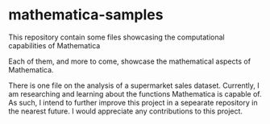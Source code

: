 # mathematica-samples
This repository contain some files showcasing the computational capabilities of Mathematica

Each of them, and more to come, showcase the mathematical aspects of Mathematica.

There is one file on the analysis of a supermarket sales dataset. Currently, I am researching and learning about the functions Mathematica is capable of. As such, I intend to further improve this project in a sepearate repository in the nearest future. I would appreciate any contributions to this project. 
